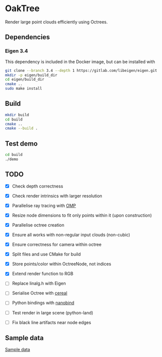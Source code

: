 # OakTree
Render large point clouds efficiently using Octrees.

## Dependencies

### Eigen 3.4
This dependency is included in the Docker image, but can be installed with
```bash
git clone --branch 3.4 --depth 1 https://gitlab.com/libeigen/eigen.git
mkdir -p eigen/build_dir
cd eigen/build_dir
cmake ..
sudo make install
```

## Build
```bash
mkdir build
cd build
cmake ..
cmake --build .
```

## Test demo
```bash
cd build
./demo
```

## TODO

- [x] Check depth correctness
- [x] Check render intrinsics with larger resolution
- [x] Parallelise ray tracing with [OMP](https://bisqwit.iki.fi/story/howto/openmp/)
- [x] Resize node dimensions to fit only points within it (upon construction)
- [x] Parallelise octree creation
- [x] Ensure all works with non-regular input clouds (non-cubic)
- [x] Ensure correctness for camera within octree
- [x] Split files and use CMake for build
- [x] Store points/color within OctreeNode, not indices
- [x] Extend render function to RGB

- [ ] Replace linalg.h with Eigen
- [ ] Serialise Octree with [cereal](https://uscilab.github.io/cereal/)
- [ ] Python bindings with [nanobind](https://github.com/wjakob/nanobind)
- [ ] Test render in large scene (python-land)
- [ ] Fix black line artifacts near node edges

## Sample data
[Sample data](http://kos.informatik.uni-osnabrueck.de/3Dscans/)